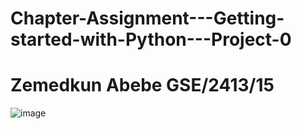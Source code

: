 # Chapter-Assignment---Getting-started-with-Python---Project-0
# Zemedkun Abebe GSE/2413/15
![image](https://user-images.githubusercontent.com/99493026/230981110-01af977e-ea28-4034-b838-fa59ef613eea.png)
